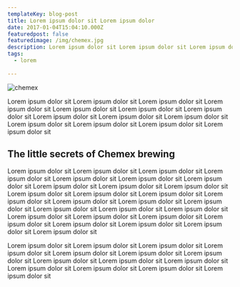 ```yaml
---
templateKey: blog-post
title: Lorem ipsum dolor sit Lorem ipsum dolor 
date: 2017-01-04T15:04:10.000Z
featuredpost: false
featuredimage: /img/chemex.jpg
description: Lorem ipsum dolor sit Lorem ipsum dolor sit Lorem ipsum dolor sit Lorem ipsum dolor sit Lorem ipsum dolor sit Lorem ipsum dolor sit Lorem ipsum dolor sit Lorem 
tags:
  - lorem
  
---
```

![chemex](/img/chemex.jpg)

Lorem ipsum dolor sit Lorem ipsum dolor sit Lorem ipsum dolor sit Lorem ipsum dolor sit Lorem ipsum dolor sit Lorem ipsum dolor sit Lorem ipsum dolor sit Lorem ipsum dolor sit Lorem ipsum dolor sit Lorem ipsum dolor sit Lorem ipsum dolor sit Lorem ipsum dolor sit Lorem ipsum dolor sit Lorem ipsum dolor sit 

## The little secrets of Chemex brewing

Lorem ipsum dolor sit Lorem ipsum dolor sit Lorem ipsum dolor sit Lorem ipsum dolor sit Lorem ipsum dolor sit Lorem ipsum dolor sit Lorem ipsum dolor sit Lorem ipsum dolor sit Lorem ipsum dolor sit Lorem ipsum dolor sit Lorem ipsum dolor sit Lorem ipsum dolor sit Lorem ipsum dolor sit Lorem ipsum dolor sit 
Lorem ipsum dolor sit Lorem ipsum dolor sit Lorem ipsum dolor sit Lorem ipsum dolor sit Lorem ipsum dolor sit Lorem ipsum dolor sit Lorem ipsum dolor sit Lorem ipsum dolor sit Lorem ipsum dolor sit Lorem ipsum dolor sit Lorem ipsum dolor sit Lorem ipsum dolor sit Lorem ipsum dolor sit Lorem ipsum dolor sit 

Lorem ipsum dolor sit Lorem ipsum dolor sit Lorem ipsum dolor sit Lorem ipsum dolor sit Lorem ipsum dolor sit Lorem ipsum dolor sit Lorem ipsum dolor sit Lorem ipsum dolor sit Lorem ipsum dolor sit Lorem ipsum dolor sit Lorem ipsum dolor sit Lorem ipsum dolor sit Lorem ipsum dolor sit Lorem ipsum dolor sit 